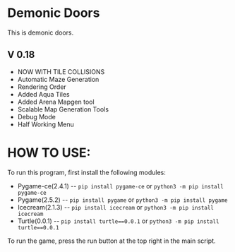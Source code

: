 # Demonic Doors #

This is demonic doors.

## V 0.18 ##

- NOW WITH TILE COLLISIONS
- Automatic Maze Generation
- Rendering Order
- Added Aqua Tiles
- Added Arena Mapgen tool
- Scalable Map Generation Tools
- Debug Mode
- Half Working Menu

# HOW TO USE: #

To run this program, first install the following modules:

 - Pygame-ce(2.4.1)   --   ```pip install pygame-ce``` or ```python3 -m pip install pygame-ce```
 - Pygame(2.5.2)   --   ```pip install pygame``` or ```python3 -m pip install pygame```
 - Icecream(2.1.3) --   ```pip install icecream``` or ```python3 -m pip install icecream```
 - Turtle(0.0.1)   --   ```pip install turtle==0.0.1``` or ```python3 -m pip install turtle==0.0.1```

To run the game, press the run button at the top right in the main script.

